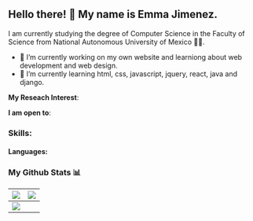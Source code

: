 ## Hello there! 👋 My name is Emma Jimenez. 
I am currently studying the degree of Computer Science in the Faculty of Science from National Autonomous University of Mexico 🌮🌵. 

- 🔭 I’m currently working on my own website and learniong about web development and web design.
- 🌱 I’m currently learning html, css, javascript, jquery, react, java and django.

**My Reseach Interest**:

 **I am open to**:
 
### Skills:
#### Languages:

### My Github Stats 📊
<img src="https://github-readme-stats.vercel.app/api?username=EmmaAli1604&&show_icons=true&count_private=true&theme=radical">|<img src="https://github-readme-streak-stats.herokuapp.com/?user=EmmaAli1604&theme=radical&hide_border=true"/>
|---|---|
<img src="https://github-readme-stats.vercel.app/api/top-langs/?username=EmmaAli1604&layout=compact&theme=radical"/>|

